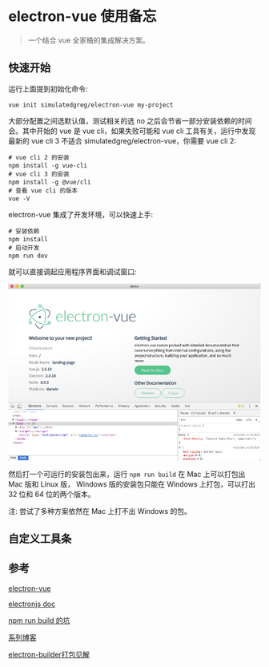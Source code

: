# electron-vue 使用备忘

> 一个结合 vue 全家桶的集成解决方案。

## 快速开始

运行上面提到初始化命令:

```shell
vue init simulatedgreg/electron-vue my-project
```

大部分配置之间选默认值，测试相关的选 no 之后会节省一部分安装依赖的时间会。其中开始的 vue 是 vue cli，如果失败可能和 vue cli 工具有关，运行中发现最新的 vue cli 3 不适合 simulatedgreg/electron-vue，你需要 vue cli 2:

```shell
# vue cli 2 的安装
npm install -g vue-cli
# vue cli 3 的安装
npm install -g @vue/cli
# 查看 vue cli 的版本
vue -V
```

electron-vue 集成了开发环境，可以快速上手:

```shell
# 安装依赖
npm install
# 启动开发
npm run dev
```

就可以直接调起应用程序界面和调试窗口:

![quick start images](./img/quick-start.png)

然后打一个可运行的安装包出来，运行 `npm run build` 在 Mac 上可以打包出 Mac 版和 Linux 版， Windows 版的安装包只能在 Windows 上打包，可以打出 32 位和 64 位的两个版本。

注: 尝试了多种方案依然在 Mac 上打不出 Windows 的包。

## 自定义工具条

## 参考

[electron-vue](https://simulatedgreg.gitbooks.io/electron-vue/content/cn/)

[electronjs doc](https://electronjs.org/docs)

[npm run build 的坑](https://segmentfault.com/a/1190000012899824)

[系列博客](https://molunerfinn.com/tags/Electron-vue/page/2/)

[electron-builder打包见解](https://juejin.im/post/5bc53aade51d453df0447927)